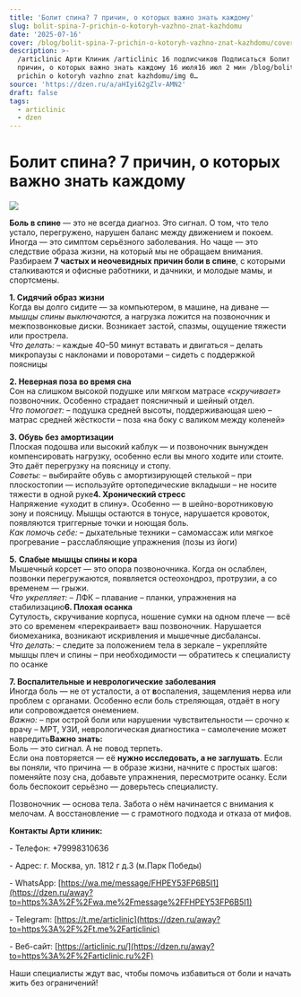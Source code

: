 ```yaml
---
title: 'Болит спина? 7 причин, о которых важно знать каждому'
slug: bolit-spina-7-prichin-o-kotoryh-vazhno-znat-kazhdomu
date: '2025-07-16'
cover: /blog/bolit-spina-7-prichin-o-kotoryh-vazhno-znat-kazhdomu/cover.jpg
description: >-
  /articlinic Арти Клиник /articlinic 16 подписчиков Подписаться Болит спина? 7
  причин, о которых важно знать каждому 16 июля16 июл 2 мин /blog/bolit spina 7
  prichin o kotoryh vazhno znat kazhdomu/img 0…
source: 'https://dzen.ru/a/aHIyi62gZlv-AMN2'
draft: false
tags:
  - articlinic
  - dzen
---
```


# Болит спина? 7 причин, о которых важно знать каждому

![](/blog/bolit-spina-7-prichin-o-kotoryh-vazhno-znat-kazhdomu/img-0.jpg)

**Боль в спине** — это не всегда диагноз. Это сигнал. О том, что тело устало, перегружено, нарушен баланс между движением и покоем. Иногда — это симптом серьёзного заболевания. Но чаще — это следствие образа жизни, на который мы не обращаем внимания.  
Разбираем **7 частых и неочевидных причин боли в спине**, с которыми сталкиваются и офисные работники, и дачники, и молодые мамы, и спортсмены.  
  
**1\. Сидячий образ жизни**  
Когда вы долго сидите — за компьютером, в машине, на диване — _мышцы спины выключаются,_ а нагрузка ложится на позвоночник и межпозвонковые диски. Возникает застой, спазмы, ощущение тяжести или прострела.  
_Что делать:_ – каждые 40–50 минут вставать и двигаться – делать микропаузы с наклонами и поворотами – сидеть с поддержкой поясницы  
  
**2\. Неверная поза во время сна**  
Сон на слишком высокой подушке или мягком матрасе _«скручивает»_ позвоночник. Особенно страдает поясничный и шейный отдел.  
_Что помогает:_ – подушка средней высоты, поддерживающая шею – матрас средней жёсткости – поза «на боку с валиком между коленей»  
  
**3\. Обувь без амортизации**  
Плоская подошва или высокий каблук — и позвоночник вынужден компенсировать нагрузку, особенно если вы много ходите или стоите. Это даёт перегрузку на поясницу и стопу.  
_Советы:_ – выбирайте обувь с амортизирующей стелькой – при плоскостопии — используйте ортопедические вкладыши – не носите тяжести в одной руке**4\. Хронический стресс**  
Напряжение «уходит в спину». Особенно — в шейно-воротниковую зону и поясницу. Мышцы остаются в тонусе, нарушается кровоток, появляются триггерные точки и ноющая боль.  
_Как помочь себе:_ – дыхательные техники – самомассаж или мягкое прогревание – расслабляющие упражнения (позы из йоги)  
  
**5.** **Слабые мышцы спины и кора**  
Мышечный корсет — это опора позвоночника. Когда он ослаблен, позвонки перегружаются, появляется остеохондроз, протрузии, а со временем — грыжи.  
_Что укрепляет:_ – ЛФК – плавание – планки, упражнения на стабилизацию**6\. Плохая осанка**  
Сутулость, скручивание корпуса, ношение сумки на одном плече — всё это со временем «перекраивает» ваш позвоночник. Нарушается биомеханика, возникают искривления и мышечные дисбалансы.  
_Что делать:_ – следите за положением тела в зеркале – укрепляйте мышцы плеч и спины – при необходимости — обратитесь к специалисту по осанке  
  
**7\. Воспалительные и неврологические заболевания**  
Иногда боль — не от усталости, а от **в**оспаления, защемления нерва или проблем с органами. Особенно если боль стреляющая, отдаёт в ногу или сопровождается онемением.  
_Важно:_ – при острой боли или нарушении чувствительности — срочно к врачу – МРТ, УЗИ, неврологическая диагностика – самолечение может навредить**Важно знать:**  
Боль — это сигнал. А не повод терпеть.  
Если она повторяется — её **нужно исследовать, а не заглушать**. Если вы поняли, что причина — в образе жизни, начните с простых шагов: поменяйте позу сна, добавьте упражнения, пересмотрите осанку. Если боль беспокоит серьёзно — доверьтесь специалисту.  
  
Позвоночник — основа тела. Забота о нём начинается с внимания к мелочам. А восстановление — с грамотного подхода и отказа от мифов.

**Контакты Арти клиник:**

\- Телефон: +79998310636

\- Адрес: г. Москва, ул. 1812 г д.3 (м.Парк Победы)

\- WhatsApp: [https://wa.me/message/FHPEY53FP6B5I1](https://dzen.ru/away?to=https%3A%2F%2Fwa.me%2Fmessage%2FFHPEY53FP6B5I1)

\- Telegram: [https://t.me/articlinic](https://dzen.ru/away?to=https%3A%2F%2Ft.me%2Farticlinic)

\- Веб-сайт: [https://articlinic.ru/](https://dzen.ru/away?to=https%3A%2F%2Farticlinic.ru%2F)

Наши специалисты ждут вас, чтобы помочь избавиться от боли и начать жить без ограничений!